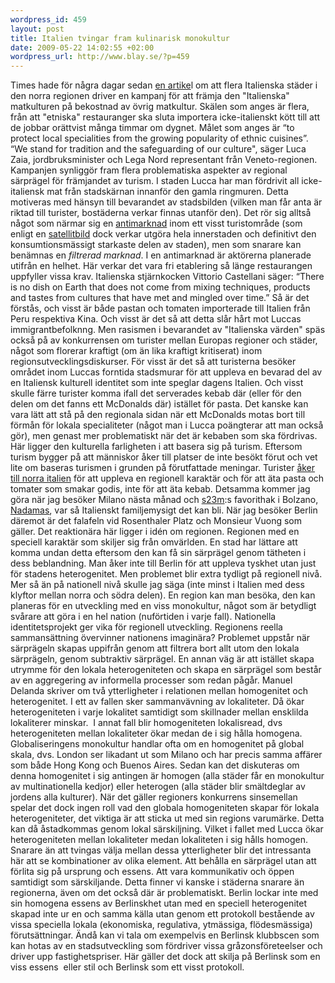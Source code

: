 ```yaml
--- 
wordpress_id: 459 
layout: post
title: Italien tvingar fram kulinarisk monokultur 
date: 2009-05-22 14:02:55 +02:00 
wordpress_url: http://www.blay.se/?p=459 
---
```


Times hade för några dagar sedan [en artike](http://www.timesonline.co.uk/tol/life_and_style/food_and_drink/article5622156.ece)l om att flera Italienska städer i den norra regionen driver en kampanj för att främja den "Italienska" matkulturen på bekostnad av övrig matkultur. Skälen som anges är flera, från att "etniska" restauranger ska sluta importera icke-italienskt kött till att de jobbar orättvist många timmar om dygnet. Målet som anges är “to protect local specialities from the growing popularity of ethnic cuisines”. “We stand for tradition and the safeguarding of our culture", säger Luca Zaia, jordbruksminister och Lega Nord representant från Veneto-regionen. Kampanjen synliggör fram flera problematiska aspekter av regional särprägel för främjandet av turism. I staden Lucca har man fördrivit all icke-italiensk mat från stadskärnan innanför den gamla ringmuren. Detta motiveras med hänsyn till bevarandet av stadsbilden (vilken man får anta är riktad till turister, bostäderna verkar finnas utanför den). Det rör sig alltså något som närmar sig en [antimarknad](http://www.google.se/search?q=antimarknad) inom ett visst turistområde (som enligt en [satellitbild](http://maps.google.com/maps?f=q&source=s_q&hl=sv&geocode=&q=lucca+italy&sll=37.0625,-95.677068&sspn=33.984987,79.101563&ie=UTF8&ll=43.841832,10.508766&spn=0.03021,0.077248&t=h&z=14) dock verkar utgöra hela innerstaden och definitivt den konsumtionsmässigt starkaste delen av staden), men som snarare kan benämnas en *filtrerad marknad*. I en antimarknad är aktörerna planerade utifrån en helhet. Här verkar det vara fri etablering så länge restaurangen uppfyller vissa krav. Italienska stjärnkocken Vittorio Castellani säger: “There is no dish on Earth that does not come from mixing techniques, products and tastes from cultures that have met and mingled over time.” Så är det förstås, och visst är både pastan och tomaten importerade till Italien från Peru respektiva Kina. Och visst är det så att detta slår hårt mot Luccas immigrantbefolknng. Men rasismen i bevarandet av "Italienska värden" späs också på av konkurrensen om turister mellan Europas regioner och städer, något som florerar kraftigt (om än lika kraftigt kritiserat) inom regionsutvecklingsdiskurser. För visst är det så att turisterna besöker området inom Luccas forntida stadsmurar för att uppleva en bevarad del av en Italiensk kulturell identitet som inte speglar dagens Italien. Och visst skulle färre turister komma ifall det serverades kebab där (eller för den delen om det fanns ett McDonalds där) istället för pasta. Det kanske kan vara lätt att stå på den regionala sidan när ett McDonalds motas bort till förmån för lokala specialiteter (något man i Lucca poängterar att man också gör), men genast mer problematiskt när det är kebaben som ska fördrivas. Här ligger den kulturella farligheten i att basera sig på turism. Eftersom turism bygger på att människor åker till platser de inte besökt förut och vet lite om baseras turismen i grunden på förutfattade meningar. Turister [åker till norra italien](http://www.piratbyran.org/s23m/) för att uppleva en regionell karaktär och för att äta pasta och tomater som smakar godis, inte för att äta kebab. Detsamma kommer jag göra när jag besöker Milano nästa månad och [s23m](http://www.piratbyran.org/s23m/):s favorithak i Bolzano, [Nadamas](http://www.flickr.com/photos/oscar-tramor/3256631008/), var så Italienskt familjemysigt det kan bli. När jag besöker Berlin däremot är det falafeln vid Rosenthaler Platz och Monsieur Vuong som gäller. Det reaktionära här ligger i idén om regionen. Regionen med en speciell karaktär som skiljer sig från omvärlden. En stad har lättare att komma undan detta eftersom den kan få sin särprägel genom tätheten i dess beblandning. Man åker inte till Berlin för att uppleva tyskhet utan just för stadens heterogenitet. Men problemet blir extra tydligt på regionell nivå. Mer så än på nationell nivå skulle jag säga (inte minst i Italien med dess klyftor mellan norra och södra delen). En region kan man besöka, den kan planeras för en utveckling med en viss monokultur, något som är betydligt svårare att göra i en hel nation (nuförtiden i varje fall). Nationella identitetsprojekt ger vika för regionell utveckling. Regionens reella sammansättning övervinner nationens imaginära? Problemet uppstår när särprägeln skapas uppifrån genom att filtrera bort allt utom den lokala särprägeln, genom subtraktiv särprägel. En annan väg är att istället skapa utrymme för den lokala heterogeniteten och skapa en särprägel som består av en aggregering av informella processer som redan pågår. Manuel Delanda skriver om två ytterligheter i relationen mellan homogenitet och heterogenitet. I ett av fallen sker sammanvävning av lokaliteter. Då ökar heterogeniteten i varje lokalitet samtidigt som skillnader mellan ensklilda lokaliterer minskar.  I annat fall blir homogeniteten lokalisread, dvs heterogeniteten mellan lokaliteter ökar medan de i sig hålla homogena. Globaliseringens monokultur handlar ofta om en homogenitet på global skala, dvs. London ser likadant ut som Milano och har precis samma affärer som både Hong Kong och Buenos Aires. Sedan kan det diskuteras om denna homogenitet i sig antingen är homogen (alla städer får en monokultur av multinationella kedjor) eller heterogen (alla städer blir smältdeglar av jordens alla kulturer). När det gäller regioners konkurrens sinsemellan spelar det dock ingen roll vad den globala homogeniteten skapar för lokala heterogeniteter, det viktiga är att sticka ut med sin regions varumärke. Detta kan då åstadkommas genom lokal särskiljning. Vilket i fallet med Lucca ökar heterogeniteten mellan lokaliteter medan lokaliteten i sig hålls homogen. Snarare än att tvingas välja mellan dessa ytterligheter blir det intressanta här att se kombinationer av olika element. Att behålla en särprägel utan att förlita sig på ursprung och essens. Att vara kommunikativ och öppen samtidigt som särskiljande. Detta finner vi kanske i städerna snarare än regionerna, även om det också där är problematiskt. Berlin lockar inte med sin homogena essens av Berlinskhet utan med en speciell heterogenitet skapad inte ur en och samma källa utan genom ett protokoll bestående av vissa speciella lokala (ekonomiska, regulativa, ytmässiga, flödesmässiga) förutsättningar. Ändå kan vi tala om exempelvis en Berlinsk klubbscen som kan hotas av en stadsutveckling som fördriver vissa gråzonsföreteelser och driver upp fastighetspriser. Här gäller det dock att skilja på Berlinsk som en viss essens  eller stil och Berlinsk som ett visst protokoll. 